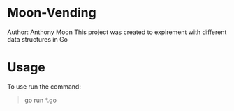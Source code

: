 # Moon-Vending
Author: Anthony Moon
This project was created to expirement with different data structures in Go

# Usage
To use run the command:
>go run *.go